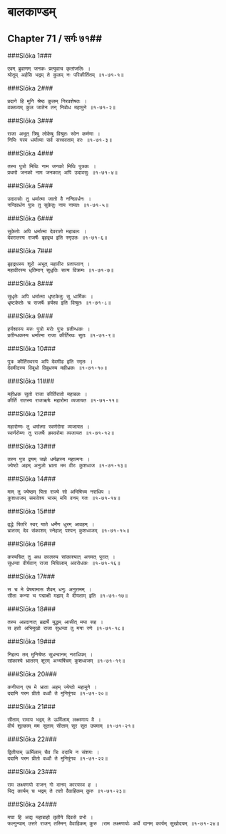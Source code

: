 बालकाण्डम्
===============================


## Chapter 71  / सर्गः ७१##


###Slōka 1###


    एवम् ब्रुवाणम् जनकः प्रत्युवाच कृतांजलिः ।
    श्रोतुम् अर्हसि भद्रम् ते कुलम् नः परिकीर्तितम् ॥१-७१-१॥


###Slōka 2###


    प्रदाने हि मुनि श्रेष्ठ कुलम् निरवशेषतः ।
    वक्तव्यम् कुल जातेन तन् निबोध महामुने ॥१-७१-२॥


###Slōka 3###


    राजा अभूत् त्रिषु लोकेषु विश्रुतः स्वेन कर्मणा ।
    निमिः परम धर्मात्मा सर्व सत्त्ववताम् वरः ॥१-७१-३॥


###Slōka 4###


    तस्य पुत्रो मिथिः नाम जनको मिथि पुत्रकः ।
    प्रथमो जनको नाम जनकात् अपि उदावसुः ॥१-७१-४॥


###Slōka 5###


    उदावसोः तु धर्मात्मा जातो वै नन्दिवर्धनः ।
    नन्दिवर्धन पुत्रः तु सुकेतुः नाम नामतः ॥१-७१-५॥


###Slōka 6###


    सुकेतोः अपि धर्मात्मा देवरातो महाबलः ।
    देवरातस्य राजर्षेः बृहद्रथ इति स्मृउतः ॥१-७१-६॥


###Slōka 7###


    बृहद्रथस्य शूरो अभूत् महावीरः प्रतापवान् ।
    महावीरस्य धृतिमान् सुधृतिः सत्य विक्रमः ॥१-७१-७॥


###Slōka 8###


    सुधृतेः अपि धर्मात्मा धृष्टकेतुः सु धार्मिकः ।
    धृष्टकेतोः च राजर्षेः हर्यश्व इति विश्रुतः ॥१-७१-८॥


###Slōka 9###


    हर्यश्वस्य मरुः पुत्रो मरोः पुत्रः प्रतीन्धकः ।
    प्रतीन्धकस्य धर्मात्मा राजा कीर्तिरथः सुतः ॥१-७१-९॥


###Slōka 10###


    पुत्रः कीर्तिरथस्य अपि देवमीढ इति स्मृतः ।
    देवमीढस्य विबुधो विबुधस्य महीध्रकः ॥१-७१-१०॥


###Slōka 11###


    महीध्रक सुतो राजा कीर्तिरातो महाबलः ।
    कीर्ति रातस्य राजऋषेः महारोमा व्यजायत ॥१-७१-११॥


###Slōka 12###


    महारोम्णः तु धर्मात्मा स्वर्णरोमा व्यजायत ।
    स्वर्णरोम्णः तु राजर्षेः ह्रस्वरोमा व्यजायत ॥१-७१-१२॥


###Slōka 13###


    तस्य पुत्र द्वयम् जज्ञे धर्मज्ञस्य महात्मनः ।
    ज्येष्ठो अहम् अनुजो भ्राता मम वीरः कुशध्वज ॥१-७१-१३॥


###Slōka 14###


    माम् तु ज्येष्ठम् पिता राज्ये सो अभिषिच्य नराधिप ।
    कुशध्वजम् समावेश्य भारम् मयि वनम् गतः ॥१-७१-१४॥


###Slōka 15###


    वृद्धे पितरि स्वर् याते धर्मेण धुरम् आवहम् ।
    भ्रातरम् देव संकाशम् स्नेहात् पश्यन् कुशध्वजम् ॥१-७१-१५॥


###Slōka 16###


    कस्यचित् तु अथ कालस्य सांकाश्यात् अगमत् पुरात् ।
    सुधन्वा वीर्यवान् राजा मिथिलाम् अवरोधकः ॥१-७१-१६॥


###Slōka 17###


    स च मे प्रेषयामास शैवम् धनुः अनुत्तमम् ।
    सीता कन्या च पद्माक्षी मह्यम् वै दीयताम् इति ॥१-७१-१७॥


###Slōka 18###


    तस्य अप्रदानात् ब्रह्मर्षे युद्धम् आसीत् मया सह ।
    स हतो अभिमुखो राजा सुधन्वा तु मया रणे ॥१-७१-१८॥


###Slōka 19###


    निहत्य तम् मुनिश्रेष्ठ सुधन्वानम् नराधिपम् ।
    सांकाश्ये भ्रातरम् शूरम् अभ्यषिंचम् कुशध्वजम् ॥१-७१-१९॥


###Slōka 20###


    कनीयान् एष मे भ्राता अहम् ज्येष्ठो महामुने ।
    ददामि परम प्रीतो वध्वौ ते मुनिपुंगव ॥१-७१-२०॥


###Slōka 21###


    सीताम् रामाय भद्रम् ते ऊर्मिलाम् लक्ष्मणाय वै ।
    वीर्य शुल्काम् मम सुताम् सीताम् सुर सुत उपमाम् ॥१-७१-२१॥


###Slōka 22###


    द्वितीयाम् ऊर्मिलाम् चैव त्रिः वदामि न संशयः ।
    ददामि परम प्रीतो वध्वौ ते मुनिपुंगव ॥१-७१-२२॥


###Slōka 23###


    राम लक्ष्मणयो राजन् गो दानम् कारयस्व ह ।
    पितृ कार्यम् च भद्रम् ते ततो वैवाहिकम् कुरु ॥१-७१-२३॥


###Slōka 24###


    मघा हि अद्य महाबाहो तृतीये दिवसे प्रभो ।
    फल्गुन्याम् उत्तरे राजन् तस्मिन् वैवाहिकम् कुरु ।राम लक्ष्मणयोः अर्थे दानम् कार्यम् सुखोदयम् ॥१-७१-२४॥


